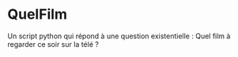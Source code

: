 QuelFilm
========

Un script python qui répond à une question existentielle : Quel film à regarder ce soir sur la télé ?
